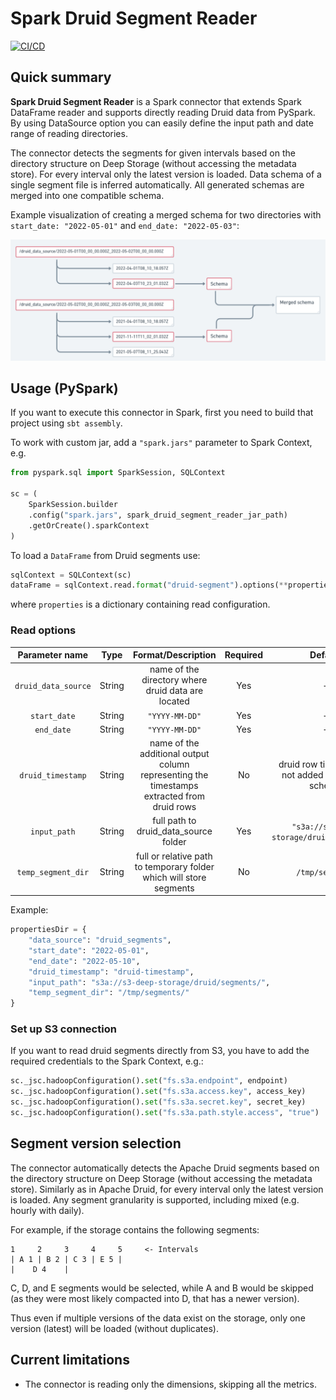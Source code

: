 # Spark Druid Segment Reader #

[![CI/CD](https://github.com/deep-bi/spark-druid-segment-reader/actions/workflows/scala.yml/badge.svg)](https://github.com/deep-bi/spark-druid-segment-reader/actions/workflows/scala.yml)

## Quick summary

__Spark Druid Segment Reader__ is a Spark connector that extends Spark DataFrame reader and supports directly reading
Druid data from PySpark.
By using DataSource option you can easily define the input path and date range of reading directories.

The connector detects the segments for given intervals based on the directory structure on Deep Storage (without
accessing the metadata store). For every interval only the latest version is loaded. Data schema of a single segment
file is inferred automatically. All generated schemas are merged into one compatible
schema.

Example visualization of creating a merged schema for two directories with `start_date: "2022-05-01"`
and `end_date: "2022-05-03"`:

![image info](./directory_schema.png)

## Usage (PySpark)

If you want to execute this connector in Spark, first you need to build that project using `sbt assembly`.

To work with custom jar, add a `"spark.jars"` parameter to Spark Context, e.g.

```python
from pyspark.sql import SparkSession, SQLContext

sc = (
    SparkSession.builder
    .config("spark.jars", spark_druid_segment_reader_jar_path)
    .getOrCreate().sparkContext
)
```

To load a `DataFrame` from Druid segments use:

```python
sqlContext = SQLContext(sc)
dataFrame = sqlContext.read.format("druid-segment").options(**properties).load()
```

where `properties` is a dictionary containing read configuration.

### Read options ###

|   Parameter name    |  Type   |                                     Format/Description                                     | Required |                       Default                        |
|:-------------------:|:-------:|:------------------------------------------------------------------------------------------:|:--------:|:----------------------------------------------------:|
| `druid_data_source` | String  |                     name of the directory where druid data are located                     |   Yes    |                          -                           |
|    `start_date`     | String  |                                       `"YYYY-MM-DD"`                                       |   Yes    |                          -                           |
|     `end_date`      | String  |                                       `"YYYY-MM-DD"`                                       |   Yes    |                          -                           |
|  `druid_timestamp`  | String  | name of the additional output column representing the timestamps extracted from druid rows |    No    | druid row timestamp is not added to the final schema |
|    `input_path`     | String  |                           full path to druid_data_source folder                            |   Yes    |      `"s3a://s3-deep-storage/druid/segments/"`       |
| `temp_segment_dir`  | String  |            full or relative path to temporary folder which will store segments             |    No    |                   `/tmp/segments`                    |

Example:

```python
propertiesDir = {
    "data_source": "druid_segments",
    "start_date": "2022-05-01",
    "end_date": "2022-05-10",
    "druid_timestamp": "druid-timestamp",
    "input_path": "s3a://s3-deep-storage/druid/segments/",
    "temp_segment_dir": "/tmp/segments/"
}
```

### Set up S3 connection

If you want to read druid segments directly from S3, you have to add the required credentials to the Spark Context,
e.g.:

```python
sc._jsc.hadoopConfiguration().set("fs.s3a.endpoint", endpoint)
sc._jsc.hadoopConfiguration().set("fs.s3a.access.key", access_key)
sc._jsc.hadoopConfiguration().set("fs.s3a.secret.key", secret_key)
sc._jsc.hadoopConfiguration().set("fs.s3a.path.style.access", "true")
```

## Segment version selection

The connector automatically detects the Apache Druid segments based on the directory structure on Deep Storage (without
accessing the metadata store). Similarly as in Apache Druid, for every interval only the latest version is loaded. Any
segment granularity is supported, including mixed (e.g. hourly with daily).

For example, if the storage contains the following segments:

```
1     2     3     4     5     <- Intervals
| A 1 | B 2 | C 3 | E 5 |
|    D 4    |
```

C, D, and E segments would be selected, while A and B would be skipped (as they were most likely compacted into D,
that has a newer version).

Thus even if multiple versions of the data exist on the storage, only one version (latest) will be loaded (without
duplicates).

## Current limitations

- The connector is reading only the dimensions, skipping all the metrics.
